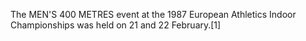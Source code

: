 The MEN'S 400 METRES event at the 1987 European Athletics Indoor Championships was held on 21 and 22 February.[1]
